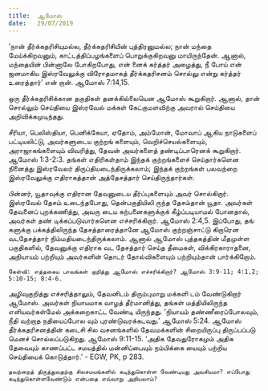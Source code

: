 ```yaml
---
title:  ஆமோஸ்
date:   29/07/2019
---
```


‘நான் தீர்க்கதரிசியுமல்ல, தீர்க்கதரிசியின் புத்திரனுமல்ல; நான் மந்தை மேய்க்கிறவனும், காட்டத்திப்பழங்களைப் பொறுக்குகிறவனு மாயிருந்தேன். ஆனால், மந்தையின் பின்னாலே போகிறபோது, என் னைக் கர்த்தர் அழைத்து, நீ போய் என் ஜனமாகிய இஸ்ரவேலுக்கு விரோதமாகத் தீர்க்கதரிசனம் சொல்லு என்று கர்த்தர் உரைத்தார்’ என் றான். ஆமோஸ் 7:14,15.

ஒரு தீர்க்கதரிசிக்கான தகுதிகள் தனக்கில்லையென ஆமோஸ் கூறுகிறார். ஆனால், தான் சொல்லும் செய்தியை இஸ்ரவேல் மக்கள் கேட்குமளவிற்கு அவரால் செய்தியை அறிவிக்கமுடிந்தது.

சீரியா, பெலிஸ்தியா, பெனிக்கேயா, ஏதோம், அம்மோன், மோவாப் ஆகிய நாடுகளைப் பட்டியலிட்டு, அவர்களுடைய குற்றங் களையும், வெறிச்செயல்களையும், அராஜாகங்களையும் விவரித்து, தேவன் அவர்களைத் தண்டிப்பாரெனக் கூறுகிறார். ஆமோஸ் 1:3-2:3. தங்கள் எதிரிகள்தாம் இந்தக் குற்றங்களைச் செய்தார்களென நினைத்து இஸ்ரவேலர் திருப்தியடைந்திருக்கலாம்; இந்தக் குற்றங்கள் பலவற்றை இஸ்ரவேலுக்கு எதிராகத்தான் அத்தேசத்தார் செய்திருந்தார்கள்.

பின்னர், யூதாவுக்கு எதிரான தேவனுடைய தீர்ப்புகளையும் அவர் சொல்கிறார். இஸ்ரவேல் தேசம் உடைந்தபோது,  தென்பகுதியிலி ருந்த தேசம்தான் யூதா. அவர்கள் தேவனைப் புறக்கணித்து, அவரு டைய கற்பனைகளுக்குக் கீழ்ப்படியாமல் போனதால், அவர்கள் தண் டிக்கப்படுவார்களென எச்சரிக்கிறார். ஆமோஸ் 2:4,5. இப்போது, தங் களுக்கு பக்கத்திலிருந்த தேசத்தாரைத்தானே ஆமோஸ் குற்றஞ்சாட்டு கிறாரென வடதேசத்தார் நிம்மதியடைந்திருக்கலாம். ஆனால் ஆமோஸ் புத்தகத்தின் மீதமுள்ள பகுதிகளில், தேவனுக்கு எதிராக வட தேசத்தார் செய்த தீமைகள், விக்கிரகாராதனை, அநியாயம் பற்றியும் அவர்களின் தொடர் தோல்விகளையும் பற்றியும்தான் பார்க்கிறோம்.

`கேள்வி: எத்தகைய பாவங்கள் குறித்து ஆமோஸ் எச்சரிக்கிறார்? ஆமோஸ் 3:9-11; 4:1,2; 5:10-15; 8:4-6.`

அழிவுகுறித்து எச்சரித்தாலும், தேவனிடம் திரும்புமாறு மக்களி டம் வேண்டுகிறார் ஆமோஸ். அவர்கள் நியாயமாக வாழத் தீர்மானித்து, தங்கள் மத்தியிலிருந்த எளியவர்கள்மேல் அக்கறைகாட்ட வேண்டி யிருந்தது. ‘நியாயம் தண்ணீரைப்போலவும், நீதி வற்றாத நதியைப்போல வும் புரண்டுவரக்கடவது.’ ஆமோஸ் 5:24. ஆமோஸ் தீர்க்கதரிசனத்தின் கடைசி சில வசனங்களில் தேவமக்களின் சிறையிருப்பு திருப்பப்படு மெனச் சொல்லப்படுகிறது. ஆமோஸ் 9:11-15. ‘அதிக தேவதுரோகமும் அதிக தேவையும் காணப்பட்ட சமயத்தில் மன்னிப்பையும் நம்பிக்கை யையும் பற்றிய செய்தியைக் கொடுத்தார்.’ - EGW, PK, p 283.

`தவற்றைத் திருத்துவதற்கு சிலசமயங்களில் கடிந்துகொள்ள வேண்டியது அவசியமா? எப்போது கடிந்துகொள்ளவேண்டும் என்பதை எவ்வாறு அறியலாம்?`